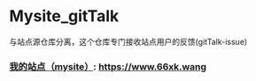 # Mysite_gitTalk
与站点源仓库分离，这个仓库专门接收站点用户的反馈(gitTalk-issue)
### [我的站点（mysite）](https://www.66xk.wang): https://www.66xk.wang
